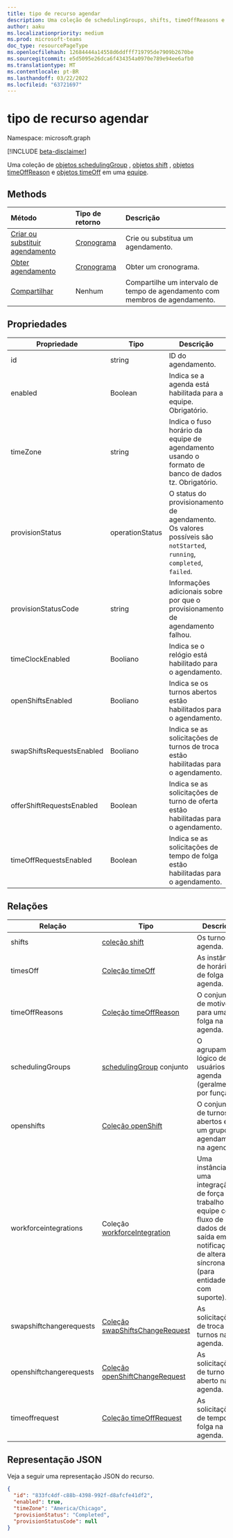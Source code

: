 ```yaml
---
title: tipo de recurso agendar
description: Uma coleção de schedulingGroups, shifts, timeOffReasons e timesOff em uma equipe.
author: aaku
ms.localizationpriority: medium
ms.prod: microsoft-teams
doc_type: resourcePageType
ms.openlocfilehash: 12684444a14558d6ddfff719795de7909b2670be
ms.sourcegitcommit: e5d5095e26dca6f434354a0970e789e94ee6afb0
ms.translationtype: MT
ms.contentlocale: pt-BR
ms.lasthandoff: 03/22/2022
ms.locfileid: "63721697"
---
```

# <a name="schedule-resource-type"></a>tipo de recurso agendar

Namespace: microsoft.graph

[!INCLUDE [beta-disclaimer](../../includes/beta-disclaimer.md)]

Uma coleção de [objetos schedulingGroup](schedulinggroup.md) , [objetos shift](shift.md) , [objetos timeOffReason](timeoffreason.md) e [objetos timeOff](timeoff.md) em uma [equipe](../resources/team.md). 

## <a name="methods"></a>Methods

| Método                                                    | Tipo de retorno             | Descrição                                        |
| :-------------------------------------------------------- | :---------------------- | :------------------------------------------------- |
| [Criar ou substituir agendamento](../api/team-put-schedule.md) | [Cronograma](schedule.md) | Crie ou substitua um agendamento.                      |
| [Obter agendamento](../api/schedule-get.md)                    | [Cronograma](schedule.md) | Obter um cronograma.                                    |
| [Compartilhar](../api/schedule-share.md)                         | Nenhum                    | Compartilhe um intervalo de tempo de agendamento com membros de agendamento. |

## <a name="properties"></a>Propriedades

| Propriedade                  | Tipo            | Descrição                                                                                                      |
| ------------------------- | --------------- | ---------------------------------------------------------------------------------------------------------------- |
| id                        | string          | ID do agendamento.                                                                                              |
| enabled                   | Boolean         | Indica se a agenda está habilitada para a equipe. Obrigatório.                                                |
| timeZone                  | string          | Indica o fuso horário da equipe de agendamento usando o formato de banco de dados tz. Obrigatório.                                 |
| provisionStatus           | operationStatus | O status do provisionamento de agendamento. Os valores possíveis são `notStarted`, `running`, `completed`, `failed`. |
| provisionStatusCode       | string          | Informações adicionais sobre por que o provisionamento de agendamento falhou.                                                   |
| timeClockEnabled          | Booliano         | Indica se o relógio está habilitado para o agendamento.                                                        |
| openShiftsEnabled         | Booliano         | Indica se os turnos abertos estão habilitados para o agendamento.                                                      |
| swapShiftsRequestsEnabled | Booliano         | Indica se as solicitações de turnos de troca estão habilitadas para o agendamento.                                             |
| offerShiftRequestsEnabled | Boolean         | Indica se as solicitações de turno de oferta estão habilitadas para o agendamento.                                             |
| timeOffRequestsEnabled    | Boolean         | Indica se as solicitações de tempo de folga estão habilitadas para o agendamento.                                                |

## <a name="relationships"></a>Relações

| Relação            | Tipo                                                             | Descrição                                                                                                                           |
| ----------------------- | ---------------------------------------------------------------- | ------------------------------------------------------------------------------------------------------------------------------------- |
| shifts                  | [coleção shift](shift.md)                                     | Os turnos na agenda.                                                                                                           |
| timesOff                | [Coleção timeOff](timeoff.md)                                 | As instâncias de horários de folga na agenda.                                                                                           |
| timeOffReasons          | [Coleção timeOffReason](timeoffreason.md)                     | O conjunto de motivos para uma folga na agenda.                                                                                    |
| schedulingGroups        | [schedulingGroup](schedulinggroup.md) conjunto                 | O agrupamento lógico de usuários na agenda (geralmente por função).                                                                      |
| openshifts              | [Coleção openShift](openshift.md)                             | O conjunto de turnos abertos em um grupo de agendamento na agenda.                                                                         |
| workforceintegrations   | Coleção [workforceIntegration](workforceintegration.md)       | Uma instância de uma integração de força de trabalho por equipe com fluxo de dados de saída em notificações de alteração síncrona (para entidades com suporte). |
| swapshiftchangerequests | [Coleção swapShiftsChangeRequest](swapshiftschangerequest.md) | As solicitações de troca para turnos na agenda.                                                                                         |
| openshiftchangerequests | [Coleção openShiftChangeRequest](openshiftchangerequest.md)   | As solicitações de turno aberto na agenda.                                                                                              |
| timeoffrequest          | [Coleção timeOffRequest](timeoffrequest.md)                   | As solicitações de tempo de folga na agenda.                                                                                                |

## <a name="json-representation"></a>Representação JSON

Veja a seguir uma representação JSON do recurso.

<!-- {
  "blockType": "resource",
  "keyProperty": "id",
  "@odata.type": "microsoft.graph.schedule"
}-->

```json
{
  "id": "833fc4df-c88b-4398-992f-d8afcfe41df2",
  "enabled": true,
  "timeZone": "America/Chicago",
  "provisionStatus": "Completed",
  "provisionStatusCode": null
}
```

<!-- uuid: 8fcb5dbc-d5aa-4681-8e31-b001d5168d79
2015-10-25 14:57:30 UTC -->

<!--
{
  "type": "#page.annotation",
  "description": "schedule resource",
  "keywords": "",
  "section": "documentation",
  "tocPath": "",
  "suppressions": []
}
-->
